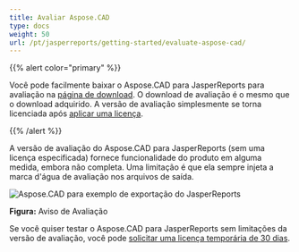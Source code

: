 ```yaml
---
title: Avaliar Aspose.CAD
type: docs
weight: 50
url: /pt/jasperreports/getting-started/evaluate-aspose-cad/
---
```


{{% alert color="primary" %}}

Você pode facilmente baixar o Aspose.CAD para JasperReports para avaliação na [página de download](https://downloads.aspose.com/cad/jasperreports). O download de avaliação é o mesmo que o download adquirido. A versão de avaliação simplesmente se torna licenciada após [aplicar uma licença](/pt/cad/jasperreports/licensing/).

{{% /alert %}}

A versão de avaliação do Aspose.CAD para JasperReports (sem uma licença especificada) fornece funcionalidade do produto em alguma medida, embora não completa. Uma limitação é que ela sempre injeta a marca d'água de avaliação nos arquivos de saída.

![Aspose.CAD para exemplo de exportação do JasperReports](/_assets/jasper/AreaChartReport.jpg)

**Figura:** Aviso de Avaliação

Se você quiser testar o Aspose.CAD para JasperReports sem limitações da versão de avaliação, você pode [solicitar uma licença temporária de 30 dias](https://purchase.aspose.com/temporary-license).
